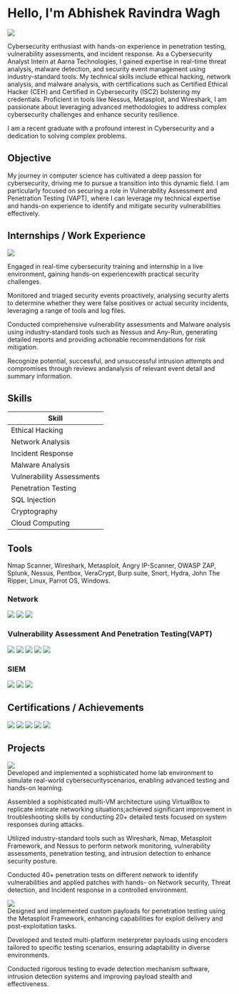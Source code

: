 # Hello, I'm Abhishek Ravindra Wagh
<a href="https://www.linkedin.com/in/abhishekwagh7/"><img src="https://img.shields.io/badge/-LinkedIn-0072b1?&style=for-the-badge&logo=linkedin&logoColor=white" /></a>

Cybersecurity enthusiast with hands-on experience in penetration testing, vulnerability assessments, and incident response. As a Cybersecurity Analyst Intern at Aarna Technologies, I gained expertise in real-time threat analysis, malware detection, and security event management using industry-standard tools. My technical skills include ethical hacking, network analysis, and malware analysis, with certifications such as Certified Ethical Hacker (CEH) and Certified in Cybersecurity (ISC2) bolstering my credentials. Proficient in tools like Nessus, Metasploit, and Wireshark, I am passionate about leveraging advanced methodologies to address complex cybersecurity challenges and enhance security resilience.

I am a recent graduate with a profound interest in Cybersecurity and a dedication to solving complex problems.

## Objective

My journey in computer science has cultivated a deep passion for cybersecurity, driving me to pursue a transition into this dynamic field. I am particularly focused on securing a role in Vulnerability Assessment and Penetration Testing (VAPT), where I can leverage my technical expertise and hands-on experience to identify and mitigate security vulnerabilities effectively.

## Internships / Work Experience
<div>
    <img src="https://img.shields.io/badge/-Cybersecurity Intern– Aarna Technologies Pune, India    Mar2024 – July 2024-4D4D4D?&style=for-the-badge&logo=Netsparker&logoColor=white" />
</div>

Engaged in real-time cybersecurity training and internship in a live environment, gaining hands-on experiencewith practical security challenges. 

Monitored and triaged security events proactively, analysing security alerts to determine whether they were false positives or actual security incidents, leveraging a range of tools and log files.

Conducted comprehensive vulnerability assessments and Malware analysis using industry-standard tools such as Nessus and Any-Run, generating detailed reports and providing actionable recommendations for risk mitigation.

Recognize potential, successful, and unsuccessful intrusion attempts and compromises through reviews andanalysis of relevant event detail and summary information.

## Skills


| Skill                                         | 
|-----------------------------------------------|
| Ethical Hacking |
| Network Analysis |
| Incident Response | 
| Malware Analysis | 
| Vulnerability Assessments |
| Penetration Testing | 
| SQL Injection | 
| Cryptography |
| Cloud Computing |

## Tools
Nmap Scanner, Wireshark, Metasploit, Angry IP-Scanner, OWASP ZAP, Splunk, Nessus, Pentbox, VeraCrypt, Burp suite, Snort, Hydra, John The Ripper, Linux, Parrot OS, Windows.

### Network
<div>
    <img src="https://img.shields.io/badge/-Wireshark-1679A7?&style=for-the-badge&logo=Wireshark&logoColor=white" />
    <img src="https://img.shields.io/badge/-Nmap-EF3B2D?&style=for-the-badge&logo=Nmap&logoColor=white" />
    <img src="https://img.shields.io/badge/-Netcat-777BB4?&style=for-the-badge&logo=Netcat&logoColor=white" />
</div>

### Vulnerability Assessment And Penetration Testing(VAPT)
<div>
     <img src="https://img.shields.io/badge/-Metasploit-EF3B2D?&style=for-the-badge&logo=Metasploit&logoColor=white" />
     <img src="https://img.shields.io/badge/-Nessus-00A4EF?&style=for-the-badge&logo=Nessus&logoColor=white" />
    <img src="https://img.shields.io/badge/-OWASP_ZAP-006400?&style=for-the-badge&logoColor=white" />
     <img src="https://img.shields.io/badge/-Burp_Suite-4B275F?&style=for-the-badge&logo=Burp_Suite&logoColor=white" />
    <img src="https://img.shields.io/badge/-Netsparker-4D4D4D?&style=for-the-badge&logo=Netsparker&logoColor=white" />
</div>

### SIEM
<div>
    <img src="https://img.shields.io/badge/-Snort-777BB4?&style=for-the-badge&logo=Snort&logoColor=white" />
    <img src="https://img.shields.io/badge/-Splunk-000000?&style=for-the-badge&logo=Splunk&logoColor=white" />
    <img src="https://img.shields.io/badge/-Wazuh-005571?&style=for-the-badge&logo=Wazuh&logoColor=white" />
</div>

## Certifications / Achievements

<div>
<img src="https://img.shields.io/badge/-Certified_Ethical_Hacker(CEH)-FF0000?&style=for-the-badge&logo=CEH&logoColor=white" />
<img src="https://img.shields.io/badge/-ISC2-007ACC?&style=for-the-badge&logo=CompTIA&logoColor=white" />
<img src="https://img.shields.io/badge/-Cisco Certified Hacker-4D4D4D?&style=for-the-badge&logo=CompTIA&logoColor=white" />
<img src="https://img.shields.io/badge/-Google Cybersecurity Foundation-006400?&style=for-the-badge&logoColor=white" />
<img src="https://img.shields.io/badge/-TryHachMe-000080?&style=for-the-badge&logoColor=white" />
</div>

## Projects
<div>
    <img src="https://img.shields.io/badge/-Red-Team Simulation Penetration Lab:-4D4D4D?&style=for-the-badge&logo=Netsparker&logoColor=white" />
</div>
Developed and implemented a sophisticated home lab environment to simulate real-world cybersecurityscenarios, enabling advanced testing and hands-on learning.

Assembled a sophisticated multi-VM architecture using VirtualBox to replicate intricate networking situations;achieved significant improvement in troubleshooting skills by conducting 20+ detailed tests focused on system responses during attacks.

Utilized industry-standard tools such as Wireshark, Nmap, Metasploit Framework, and Nessus to perform network monitoring, vulnerability assessments, penetration testing, and intrusion detection to enhance security posture. 

Conducted 40+ penetration tests on different network to identify vulnerabilities and applied patches with hands- on Network security, Threat detection, and Incident response in a controlled environment. 
<div>
 <img src="https://img.shields.io/badge/-Metasploit Payload Development-4D4D4D?&style=for-the-badge&logo=Netsparker&logoColor=white" />
</div>
Designed and implemented custom payloads for penetration testing using the Metasploit Framework, enhancing capabilities for exploit delivery and post-exploitation tasks.

Developed and tested multi-platform meterpreter payloads using encoders tailored to specific testing scenarios, ensuring adaptability in diverse environments.

Conducted rigorous testing to evade detection mechanism software, intrusion detection systems and improving payload stealth and effectiveness.
